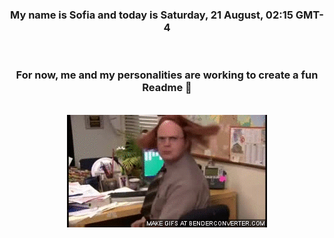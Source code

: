 


<div align="center">
<h3 >My name is Sofia and today is Saturday, 21 August, 02:15 GMT-4</h3><br>
<h3 >For now, me and my personalities are working to create a fun Readme 👋
</h3><br>
<img src='img/dwight.gif' alt='working...'/>
</div>
